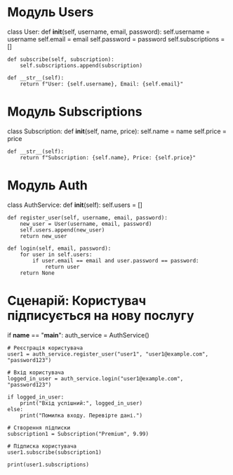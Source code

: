 # Модуль Users

class User:
    def __init__(self, username, email, password):
        self.username = username
        self.email = email
        self.password = password
        self.subscriptions = []

    def subscribe(self, subscription):
        self.subscriptions.append(subscription)

    def __str__(self):
        return f"User: {self.username}, Email: {self.email}"


# Модуль Subscriptions

class Subscription:
    def __init__(self, name, price):
        self.name = name
        self.price = price

    def __str__(self):
        return f"Subscription: {self.name}, Price: {self.price}"


# Модуль Auth

class AuthService:
    def __init__(self):
        self.users = []

    def register_user(self, username, email, password):
        new_user = User(username, email, password)
        self.users.append(new_user)
        return new_user

    def login(self, email, password):
        for user in self.users:
            if user.email == email and user.password == password:
                return user
        return None


# Сценарій: Користувач підписується на нову послугу

if __name__ == "__main__":
    auth_service = AuthService()

    # Реєстрація користувача
    user1 = auth_service.register_user("user1", "user1@example.com", "password123")

    # Вхід користувача
    logged_in_user = auth_service.login("user1@example.com", "password123")

    if logged_in_user:
        print("Вхід успішний:", logged_in_user)
    else:
        print("Помилка входу. Перевірте дані.")

    # Створення підписки
    subscription1 = Subscription("Premium", 9.99)

    # Підписка користувача
    user1.subscribe(subscription1)

    print(user1.subscriptions)
